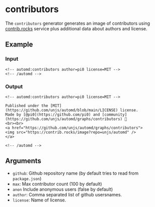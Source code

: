 # contributors

The `contributors` generator generates an image of contributors using [contrib.rocks](https://contrib.rocks/) service plus additional data about authors and license.

<!-- automd:example generator=contributors author=pi0 license=MIT -->

## Example

### Input

    <!-- automd:contributors author=pi0 license=MIT -->
    <!-- /automd -->

### Output

    <!-- automd:contributors author=pi0 license=MIT -->
    
    Published under the [MIT](https://github.com/unjs/automd/blob/main/LICENSE) license.
    Made by [@pi0](https://github.com/pi0) and [community](https://github.com/unjs/automd/graphs/contributors) 💛
    <br><br>
    <a href="https://github.com/unjs/automd/graphs/contributors">
    <img src="https://contrib.rocks/image?repo=unjs/automd" />
    </a>
    
    <!-- /automd -->

<!-- /automd -->

## Arguments

- `github`: Github repository name (by default tries to read from `package.json`)
- `max`: Max contributor count (100 by default)
- `anon` Include anonymous users (false by default)
- `author`: Comma separated list of github usersnames.
- `license`: Name of license.
